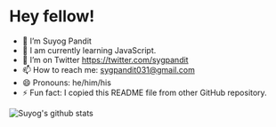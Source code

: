 # Hey fellow!

- 🔭 I’m Suyog Pandit
- 🌱 I am currently learning JavaScript.
- 🤔 I’m on Twitter https://twitter.com/sygpandit
- 📫 How to reach me: sygpandit031@gmail.com 
- 😄 Pronouns: he/him/his
- ⚡ Fun fact: I copied this README file from other GitHub repository.

![Suyog's github stats](https://github-readme-stats.vercel.app/api?username=sygpandit&show_icons=true&theme=dark)
